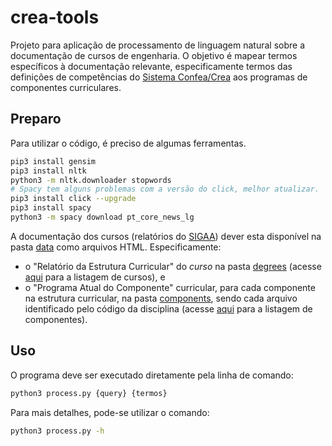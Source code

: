 # crea-tools

Projeto para aplicação de processamento de linguagem natural sobre a documentação de cursos de engenharia. O objetivo é mapear termos específicos à documentação relevante, especificamente termos das definições de competências do [Sistema Confea/Crea](https://www.confea.org.br/sistema-profissional/o-sistema) aos programas de componentes curriculares.

## Preparo

Para utilizar o código, é preciso de algumas ferramentas.

```bash
pip3 install gensim
pip3 install nltk
python3 -m nltk.downloader stopwords
# Spacy tem alguns problemas com a versão do click, melhor atualizar.
pip3 install click --upgrade
pip3 install spacy
python3 -m spacy download pt_core_news_lg
```

A documentação dos cursos (relatórios do [SIGAA](https://sigaa.unb.br/)) dever esta disponível na pasta [data](data) como arquivos HTML. Especificamente:
- o "Relatório da Estrutura Curricular" do _curso_ na pasta [degrees](data/degrees) (acesse [aqui](https://sigaa.unb.br/sigaa/public/curso/lista.jsf?nivel=G) para a listagem de cursos), e
- o "Programa Atual do Componente" curricular, para cada componente na estrutura curricular, na pasta [components](data/components), sendo cada arquivo identificado pelo código da disciplina (acesse [aqui](https://sigaa.unb.br/sigaa/public/componentes/busca_componentes.jsf) para a listagem de componentes).

## Uso

O programa deve ser executado diretamente pela linha de comando:

```bash
python3 process.py {query} {termos}
```

Para mais detalhes, pode-se utilizar o comando:

```bash
python3 process.py -h
```